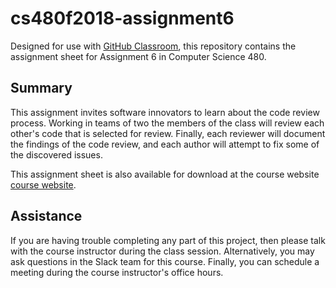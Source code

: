 # cs480f2018-assignment6

Designed for use with [GitHub Classroom](https://classroom.github.com/), this
repository contains the assignment sheet for Assignment 6 in Computer Science 480.

## Summary

This assignment invites software innovators to learn about the code review
process. Working in teams of two the members of the class will review each other's
code that is selected for review.
Finally, each reviewer will document the findings of the code review, and each author
will attempt to fix some of the discovered issues.

This assignment sheet is also available for download at the course website [course
website](http://www.cs.allegheny.edu/sites/jjumadinova/teaching/480/).

## Assistance

If you are having trouble completing any part of this project, then please talk
with  the course instructor during the class
session. Alternatively, you may ask questions in the Slack team for this
course. Finally, you can schedule a meeting during the course instructor's
office hours.
